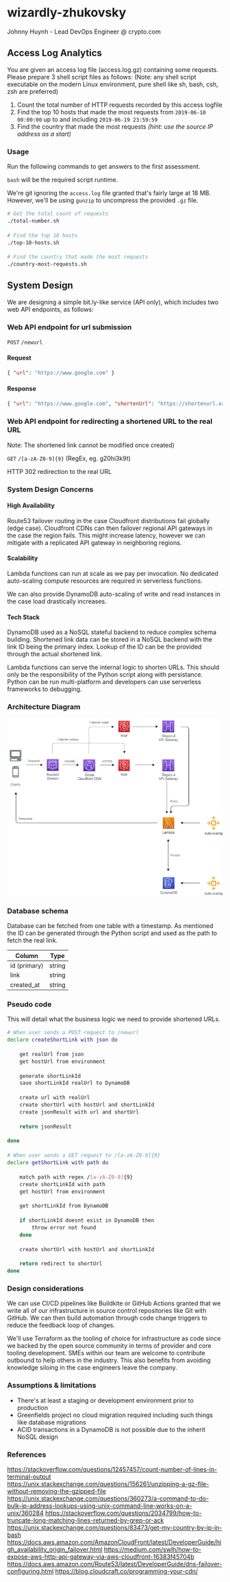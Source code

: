 # wizardly-zhukovsky

Johnny Huynh - Lead DevOps Engineer @ crypto.com

## Access Log Analytics

You are given an access log file (access.log.gz) containing some requests.
Please prepare 3 shell script files as follows: (Note: any shell script executable on the
modern Linux environment, pure shell like sh, bash, csh, zsh are preferred)

1. Count the total number of HTTP requests recorded by this access logfile
2. Find the top 10 hosts that made the most requests from `2019-06-10 00:00:00` up to
and including `2019-06-19 23:59:59`
3. Find the country that made the most requests *(hint: use the source IP address as a
start)*

### Usage

Run the following commands to get answers to the first assessment.

`bash` will be the required script runtime.

We're git ignoring the `access.log` file granted that's fairly large at 18 MB. However, we'll be using `gunzip` to uncompress the provided `.gz` file.

```bash
# Get the total count of requests
./total-number.sh

# Find the top 10 hosts
./top-10-hosts.sh

# Find the country that made the most requests
./country-most-requests.sh
```

## System Design

We are designing a simple bit.ly-like service (API only), which includes two web API endpoints,
as follows:

### Web API endpoint for url submission

`POST` `/newurl`

#### Request

```json
{ "url": "https://www.google.com" }
```

#### Response

```json
{ "url": "https://www.google.com", "shortenUrl": "https://shortenurl.org/g20hi3k9"}
```

### Web API endpoint for redirecting a shortened URL to the real URL

Note: The shortened link cannot be modified once created)

`GET` `/[a-zA-Z0-9]{9}` (RegEx, eg. g20hi3k9t)

HTTP 302 redirection to the real URL

### System Design Concerns

#### High Availability

Route53 failover routing in the case Cloudfront distributions fail globally (edge case). Cloudfront CDNs can then failover regional API gateways in the case the region fails. This might increase latency, however we can mitigate with a replicated API gateway in neighboring regions.

#### Scalability

Lambda functions can run at scale as we pay per invocation. No dedicated auto-scaling compute resources are required in serverless functions.

We can also provide DynamoDB auto-scaling of write and read instances in the case load drastically increases.

#### Tech Stack

DynamoDB used as a NoSQL stateful backend to reduce complex schema building. Shortened link data can be stored in a NoSQL backend with the link ID being the primary index. Lookup of the ID can be the provided through the actual shortened link.

Lambda functions can serve the internal logic to shorten URLs. This should only be the responsibility of the Python script along with persistance. Python can be run multi-platform and developers can use serverless frameworks to debugging.

### Architecture Diagram

![](crypto.com.jpg)

### Database schema

Database can be fetched from one table with a timestamp. As mentioned the ID can be generated through the Python script and used as the path to fetch the real link.

| Column       | Type   |
|--------------|--------|
| id (primary) | string |
| link         | string |
| created_at   | string |

### Pseudo code

This will detail what the business logic we need to provide shortened URLs.

```bash
# When user sends a POST request to /newurl
declare createShortLink with json do

    get realUrl from json
    get hostUrl from environment

    generate shortLinkId
    save shortLinkId realUrl to DynamoDB
    
    create url with realUrl
    create shortUrl with hostUrl and shortLinkId
    create jsonResult with url and shortUrl

    return jsonResult

done

# When user sends a GET request to /[a-zA-Z0-9]{9}
declare getShortLink with path do

    match path with regex /[a-zA-Z0-9]{9}
    create shortLinkId with path
    get hostUrl from environment

    get shortLinkId from DynamoDB

    if shortLinkId doesnt exist in DynamoDB then
        throw error not found
    done
    
    create shortUrl with hostUrl and shortLinkId

    return redirect to shortUrl
done
```

### Design considerations

We can use CI/CD pipelines like Buildkite or GitHub Actions granted that we write all of our infrastructure in source control repositories like Git with GitHub. We can then build automation through code change triggers to reduce the feedback loop of changes.

We'll use Terraform as the tooling of choice for infrastructure as code since we backed by the open source community in terms of provider and core tooling development. SMEs within our team are welcome to contribute outbound to help others in the industry. This also benefits from avoiding knowledge siloing in the case engineers leave the company.

### Assumptions & limitations

- There's at least a staging or development environment prior to production
- Greenfields project no cloud migration required including such things like database migrations
- ACID transactions in a DynamoDB is not possible due to the inherit NoSQL design

### References

https://stackoverflow.com/questions/12457457/count-number-of-lines-in-terminal-output
https://unix.stackexchange.com/questions/156261/unzipping-a-gz-file-without-removing-the-gzipped-file
https://unix.stackexchange.com/questions/360273/a-command-to-do-bulk-ip-address-lookups-using-unix-command-line-works-on-a-unix/360284
https://stackoverflow.com/questions/2034799/how-to-truncate-long-matching-lines-returned-by-grep-or-ack
https://unix.stackexchange.com/questions/83473/get-my-country-by-ip-in-bash
https://docs.aws.amazon.com/AmazonCloudFront/latest/DeveloperGuide/high_availability_origin_failover.html
https://medium.com/swlh/how-to-expose-aws-http-api-gateway-via-aws-cloudfront-16383f45704b
https://docs.aws.amazon.com/Route53/latest/DeveloperGuide/dns-failover-configuring.html
https://blog.cloudcraft.co/programming-your-cdn/

